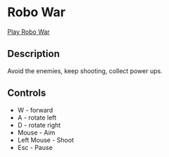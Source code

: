 # Robo War

[Play Robo War](https://jaxsbr.github.io/RoboWar/)

## Description

Avoid the enemies, keep shooting, collect power ups.

## Controls

- W - forward
- A - rotate left
- D - rotate right
- Mouse - Aim
- Left Mouse - Shoot
- Esc - Pause
 
